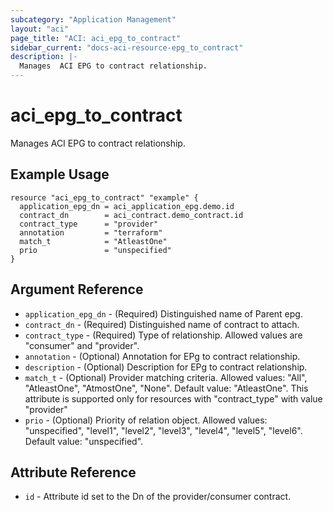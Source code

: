 ```yaml
---
subcategory: "Application Management"
layout: "aci"
page_title: "ACI: aci_epg_to_contract"
sidebar_current: "docs-aci-resource-epg_to_contract"
description: |-
  Manages  ACI EPG to contract relationship.
---
```


# aci_epg_to_contract

Manages ACI EPG to contract relationship.

## Example Usage

```hcl
resource "aci_epg_to_contract" "example" {
  application_epg_dn = aci_application_epg.demo.id
  contract_dn        = aci_contract.demo_contract.id
  contract_type      = "provider"
  annotation         = "terraform"
  match_t            = "AtleastOne"
  prio               = "unspecified"
}
```

## Argument Reference

- `application_epg_dn` - (Required) Distinguished name of Parent epg.
- `contract_dn` - (Required) Distinguished name of contract to attach.
- `contract_type` - (Required) Type of relationship. Allowed values are "consumer" and "provider".
- `annotation` - (Optional) Annotation for EPg to contract relationship.
- `description` - (Optional) Description for EPg to contract relationship.
- `match_t` - (Optional) Provider matching criteria. Allowed values: "All", "AtleastOne", "AtmostOne", "None". Default value: "AtleastOne". This attribute is supported only for resources with "contract_type" with value "provider"
- `prio` - (Optional) Priority of relation object. Allowed values: "unspecified", "level1", "level2", "level3", "level4", "level5", "level6". Default value: "unspecified".

## Attribute Reference

- `id` - Attribute id set to the Dn of the provider/consumer contract.
